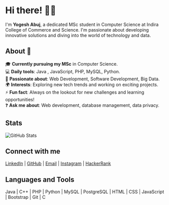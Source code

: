 
# Hi there! 👋🏾

I'm **Yogesh Abuj**, a dedicated MSc student in Computer Science at Indira College of Commerce and Science. I'm passionate about developing innovative solutions and diving into the world of technology and data.

## About 👤

🎓 **Currently pursuing my MSc** in Computer Science.  
💻 **Daily tools**: Java , JavaScript, PHP, MySQL, Python.  
🚀 **Passionate about**: Web Development, Software Development, Big Data.  
🌍 **Interests**: Exploring new tech trends and working on exciting projects.  
⚡ **Fun fact**: Always on the lookout for new challenges and learning opportunities!  
❓ **Ask me about**: Web development, database management, data privacy.

## Stats

![GitHub Stats](https://github-readme-stats.vercel.app/api?username=abujyogesh&show_icons=true&hide_title=true&count_private=true&hide=prs)

## Connect with me

[LinkedIn](https://www.linkedin.com/in/yogesh-abuj-243307261/) | [GitHub](https://github.com/abujyogesh) | [Email](mailto:abujyogesh2020@gmail.com) | [Instagram](https://www.instagram.com/abuj_yogesh/?next=%2F&hl=en) | [HackerRank](https://www.hackerrank.com/profile/abujyogesh2020)

## Languages and Tools

Java | C++ | PHP | Python | MySQL | PostgreSQL | HTML | CSS | JavaScript | Bootstrap | Git | C 


